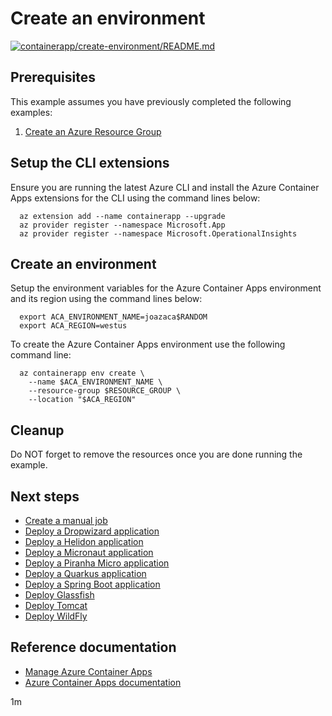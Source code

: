 # Create an environment

[![containerapp/create-environment/README.md](https://github.com/Azure-Samples/java-on-azure-examples/actions/workflows/containerapp_create-environment_README_md.yml/badge.svg)](https://github.com/Azure-Samples/java-on-azure-examples/actions/workflows/containerapp_create-environment_README_md.yml)

## Prerequisites

<!-- 

  if [[ -z $REGION ]]; then
    export REGION=westus
  fi

  -->
<!-- workflow.cron(0 13 * * 3) -->
<!-- workflow.include(../../group/create/README.md) -->

This example assumes you have previously completed the following examples:

1. [Create an Azure Resource Group](../../group/create/README.md)

## Setup the CLI extensions

Ensure you are running the latest Azure CLI and install the Azure Container
Apps extensions for the CLI using the command lines below:

```shell
  az extension add --name containerapp --upgrade
  az provider register --namespace Microsoft.App
  az provider register --namespace Microsoft.OperationalInsights
```

## Create an environment

Setup the environment variables for the Azure Container Apps environment and its
region using the command lines below:

<!-- workflow.skip() -->
```shell
  export ACA_ENVIRONMENT_NAME=joazaca$RANDOM
  export ACA_REGION=westus
```

<!-- workflow.run()

  if [[ -z $ACA_ENVIRONMENT_NAME ]]; then
    export ACA_ENVIRONMENT_NAME=joazaca$RANDOM
    export ACA_REGION=westus
  fi

  -->

To create the Azure Container Apps environment use the following command line:

```shell
  az containerapp env create \
    --name $ACA_ENVIRONMENT_NAME \
    --resource-group $RESOURCE_GROUP \
    --location "$ACA_REGION"
```

<!-- workflow.directOnly()

  sleep 60
  export RESULT=$(az containerapp env show --name $ACA_ENVIRONMENT_NAME --resource-group $RESOURCE_GROUP --output tsv --query properties.provisioningState)
  az group delete --name $RESOURCE_GROUP --yes || true
  if [[ "$RESULT" != Succeeded ]]; then
    echo "Azure Container Apps environment $ACA_ENVIRONMENT_NAME was not provisioned properly"
    exit 1
  fi

  -->

## Cleanup

Do NOT forget to remove the resources once you are done running the example.

## Next steps

* [Create a manual job](../create-manual-job/README.md)
* [Deploy a Dropwizard application](../dropwizard/README.md)
* [Deploy a Helidon application](../helidon/README.md)
* [Deploy a Micronaut application](../micronaut/README.md)
* [Deploy a Piranha Micro application](../piranha/README.md)
* [Deploy a Quarkus application](../quarkus/README.md)
* [Deploy a Spring Boot application](../springboot/README.md)
* [Deploy Glassfish](../glassfish/README.md)
* [Deploy Tomcat](../tomcat/README.md)
* [Deploy WildFly](../wildfly/README.md)

## Reference documentation

* [Manage Azure Container Apps](https://docs.microsoft.com/cli/azure/containerapp)
* [Azure Container Apps documentation](https://docs.microsoft.com/azure/container-apps)

1m
